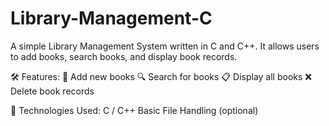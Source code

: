 # Library-Management-C
A simple Library Management System written in C and C++. It allows users to add books, search books, and display book records.

🛠 Features:
📖 Add new books
🔍 Search for books
📋 Display all books
❌ Delete book records

🔧 Technologies Used:
C / C++
Basic File Handling (optional)

